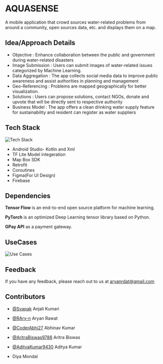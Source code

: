 
# AQUASENSE

A mobile application that crowd sources water-related problems from around a community, open sources data, etc. and displays them on a map.


## Idea/Approach Details

- Objective : Enhance collaboration between the public and government during water-related disasters
- Image Submission : Users can submit images of water-related issues categorized by Machine Learning.
- Data Aggregation : The app collects social media data to improve public awareness and assist authorities in planning and management
- Geo-Referencing : Problems are mapped geographically for better visualization.
- Solutions : Users can propose solutions, contact NGOs, donate and upvote that will be directly sent to respective authority
- Business Model : The app offers a clean drinking water supply feature for sustainability and resident can register as water suppliers

## Tech Stack

![Tech Stack](https://drive.google.com/drive/folders/16T_SsDUuUPFsvMP7MMXAgBVL92xvwXwO)

- Android Studio- Kotlin and Xml
- TF Lite Model integeration
- Map Box SDK
- Retrofit
- Coroutines
- Figma(For UI Design)
- Firebase


## Dependencies

**Tensor Flow** is an end-to-end open source platform for machine learning.

**PyTorch** is an optimized Deep Learning tensor library based on Python.

**GPay API** as a payment gateway.


## UseCases

![Use Cases](https://keep.google.com/u/0/media/v2/1Eum7coiwPA75z8leGjKIifKcdb5pdUGoBJqVAzv-Jwp2LEfXF3-BBgfymCp1-Q/1ce5TN0XnsrjQCV_g9GKp3UA8wAB8CnAuWR0e-BhZXOmDB40_be6wBuSJ1XirpA?sz=512&accept=image%2Fgif%2Cimage%2Fjpeg%2Cimage%2Fjpg%2Cimage%2Fpng%2Cimage%2Fwebp)


## Feedback

If you have any feedback, please reach out to us at aryanrdat@gmail.com


## Contributors

- [@Svapak](https://www.github.com/Svapak) Anjali Kumari

- [@RAry-n](https://www.github.com/RAry-n) Aryan Rawat

- [@CoderAbhi27](https://www.github.com/CoderAbhi27) Abhinav Kumar

- [@AritraBiswas9788](https://www.github.com/AritraBiswas9788) Aritra Biswas

- [@AdityaKumar9430](https://www.github.com/AdityaKumar9430) Aditya Kumar

- Diya Mondal

